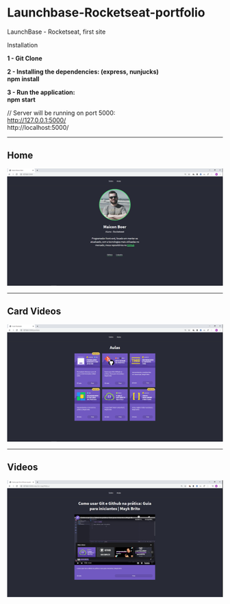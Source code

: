 # Launchbase-Rocketseat-portfolio
LaunchBase - Rocketseat, first site

Installation

**1 - Git Clone**  
  
**2 - Installing the dependencies: (express, nunjucks)**  
**npm install**  
  
**3 - Run the application:**  
**npm start**
  
 // Server will be running on port 5000:    
 http://127.0.0.1:5000/  
 http://localhost:5000/
  
  **********************************************************************
  
  ## Home
  ![](https://github.com/maiconboer/launchbase-rocketseat-site/blob/master/public/img/about.png)
  
  **********************************************************************
  
 ## Card Videos
![](https://github.com/maiconboer/launchbase-rocketseat-site/blob/master/public/img/card-videos.png)

  **********************************************************************
  
 ## Videos
![](https://github.com/maiconboer/launchbase-rocketseat-site/blob/master/public/img/video.png)
